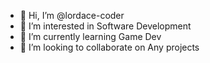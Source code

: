 - 👋 Hi, I’m @lordace-coder
- 👀 I’m interested in Software Development
- 🌱 I’m currently learning Game Dev
- 💞️ I’m looking to collaborate on Any projects

<!---
lordace-coder/lordace-coder is a ✨ special ✨ repository because its `README.md` (this file) appears on your GitHub profile.
You can click the Preview link to take a look at your changes.
--->
